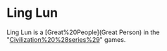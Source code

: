 # Ling Lun

Ling Lun is a [Great%20People](Great Person) in the "[Civilization%20%28series%29](Civilization)" games.